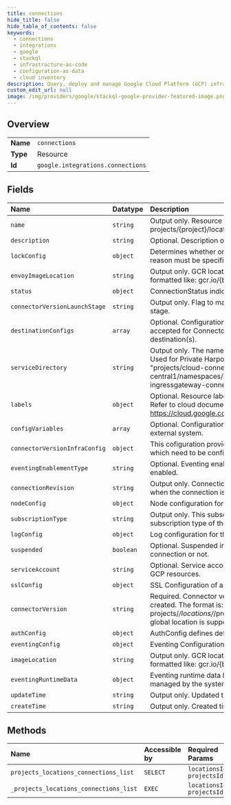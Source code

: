 ```yaml
---
title: connections
hide_title: false
hide_table_of_contents: false
keywords:
  - connections
  - integrations
  - google    
  - stackql
  - infrastructure-as-code
  - configuration-as-data
  - cloud inventory
description: Query, deploy and manage Google Cloud Platform (GCP) infrastructure and resources using SQL
custom_edit_url: null
image: /img/providers/google/stackql-google-provider-featured-image.png
---
```

  
    

## Overview
<table><tbody>
<tr><td><b>Name</b></td><td><code>connections</code></td></tr>
<tr><td><b>Type</b></td><td>Resource</td></tr>
<tr><td><b>Id</b></td><td><code>google.integrations.connections</code></td></tr>
</tbody></table>

## Fields
| Name | Datatype | Description |
|:-----|:---------|:------------|
| `name` | `string` | Output only. Resource name of the Connection. Format: projects/&#123;project&#125;/locations/&#123;location&#125;/connections/&#123;connection&#125; |
| `description` | `string` | Optional. Description of the resource. |
| `lockConfig` | `object` | Determines whether or no a connection is locked. If locked, a reason must be specified. |
| `envoyImageLocation` | `string` | Output only. GCR location where the envoy image is stored. formatted like: gcr.io/&#123;bucketName&#125;/&#123;imageName&#125; |
| `status` | `object` | ConnectionStatus indicates the state of the connection. |
| `connectorVersionLaunchStage` | `string` | Output only. Flag to mark the version indicating the launch stage. |
| `destinationConfigs` | `array` | Optional. Configuration of the Connector's destination. Only accepted for Connectors that accepts user defined destination(s). |
| `serviceDirectory` | `string` | Output only. The name of the Service Directory service name. Used for Private Harpoon to resolve the ILB address. e.g. "projects/cloud-connectors-e2e-testing/locations/us-central1/namespaces/istio-system/services/istio-ingressgateway-connectors" |
| `labels` | `object` | Optional. Resource labels to represent user-provided metadata. Refer to cloud documentation on labels for more details. https://cloud.google.com/compute/docs/labeling-resources |
| `configVariables` | `array` | Optional. Configuration for configuring the connection with an external system. |
| `connectorVersionInfraConfig` | `object` | This cofiguration provides infra configs like rate limit threshold which need to be configurable for every connector version |
| `eventingEnablementType` | `string` | Optional. Eventing enablement type. Will be nil if eventing is not enabled. |
| `connectionRevision` | `string` | Output only. Connection revision. This field is only updated when the connection is created or updated by User. |
| `nodeConfig` | `object` | Node configuration for the connection. |
| `subscriptionType` | `string` | Output only. This subscription type enum states the subscription type of the project. |
| `logConfig` | `object` | Log configuration for the connection. |
| `suspended` | `boolean` | Optional. Suspended indicates if a user has suspended a connection or not. |
| `serviceAccount` | `string` | Optional. Service account needed for runtime plane to access GCP resources. |
| `sslConfig` | `object` | SSL Configuration of a connection |
| `connectorVersion` | `string` | Required. Connector version on which the connection is created. The format is: projects/*/locations/*/providers/*/connectors/*/versions/* Only global location is supported for ConnectorVersion resource. |
| `authConfig` | `object` | AuthConfig defines details of a authentication type. |
| `eventingConfig` | `object` | Eventing Configuration of a connection |
| `imageLocation` | `string` | Output only. GCR location where the runtime image is stored. formatted like: gcr.io/&#123;bucketName&#125;/&#123;imageName&#125; |
| `eventingRuntimeData` | `object` | Eventing runtime data has the details related to eventing managed by the system. |
| `updateTime` | `string` | Output only. Updated time. |
| `createTime` | `string` | Output only. Created time. |
## Methods
| Name | Accessible by | Required Params |
|:-----|:--------------|:----------------|
| `projects_locations_connections_list` | `SELECT` | `locationsId, projectsId` |
| `_projects_locations_connections_list` | `EXEC` | `locationsId, projectsId` |
